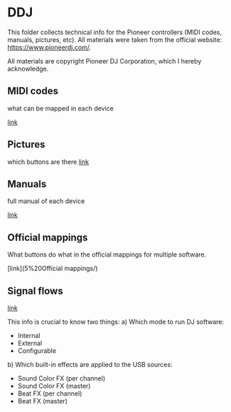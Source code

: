 # DDJ

This folder collects technical info for the Pioneer controllers (MIDI codes, manuals, pictures, etc).
All materials were taken from the official website: <https://www.pioneerdj.com/>.

All materials are copyright Pioneer DJ Corporation, which I hereby acknowledge.

  
## MIDI codes
what can be mapped in each device

[link](1%20MIDI%20codes/)


## Pictures
which buttons are there
[link](2%20Pictures/)


## Manuals
full manual of each device

[link](4%20Manuals/)

## Official mappings
What buttons do what in the official mappings for multiple software.

[link](5%20Official mappings/)

## Signal flows

[link](3%20Signal%20flows/)

This info is crucial to know two things:
a) Which mode to run DJ software:
  - Internal
  - External
  - Configurable
  
b) Which built-in effects are applied to the USB sources:
  - Sound Color FX (per channel)
  - Sound Color FX (master)
  - Beat FX (per channel)
  - Beat FX (master)

  
